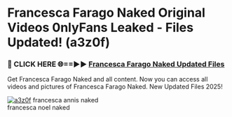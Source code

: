 # Francesca Farago Naked Original Videos 0nlyFans Leaked - Files Updated! (a3z0f)

<h3>🔴 CLICK HERE 🌐==►► <a href="https://tinyurl.com/up5wt9bj" rel="nofollow">Francesca Farago Naked Updated Files</a></h3>

Get Francesca Farago Naked and all content. Now you can access all videos and pictures of Francesca Farago Naked. New Updated Files 2025!

[![a3z0f](https://i.imgur.com/ABiUzMV.gif)](https://tinyurl.com/up5wt9bj)
francesca annis naked<br>
francesca noel naked